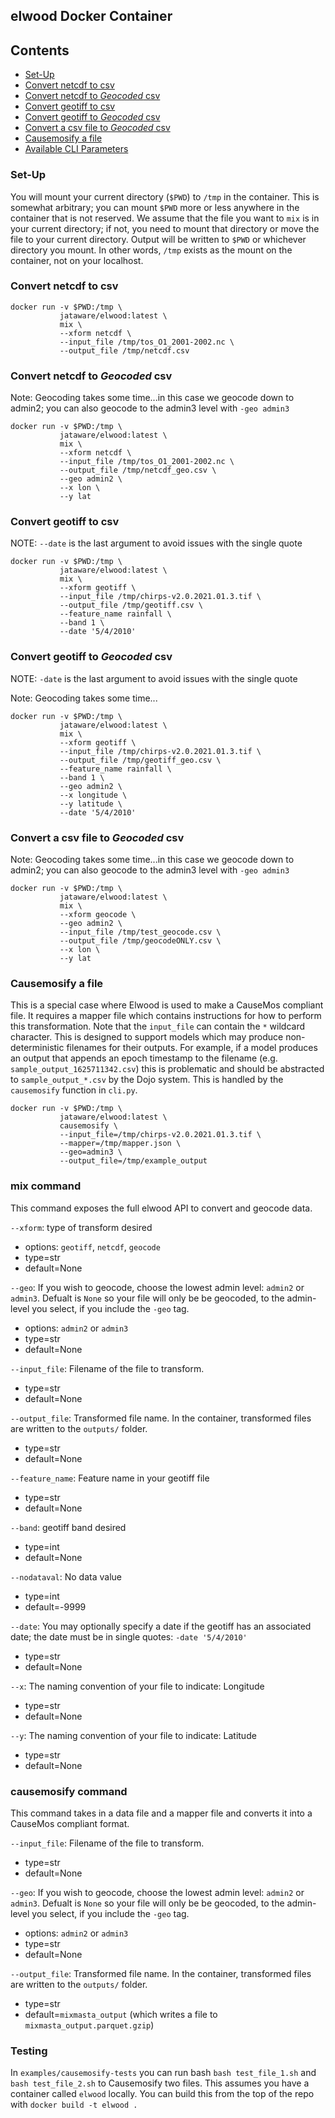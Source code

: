 ## elwood Docker Container

## Contents
- [Set-Up](#set-up)
- [Convert netcdf to csv](#convert-netcdf-to-csv)
- [Convert netcdf to *Geocoded* csv](#convert-netcdf-to-geocoded-csv)
- [Convert geotiff to csv](#convert-geotiff-to-csv)
- [Convert geotiff to *Geocoded* csv](#convert-geotiff-to-geocoded-csv)
- [Convert a csv file to *Geocoded* csv](#convert-a-csv-file-to-geocoded-csv)
- [Causemosify a file](#causemosify-a-file)
- [Available CLI Parameters](#available-cli-parameters)

### Set-Up

You will mount your current directory (`$PWD`) to `/tmp` in the container. This is somewhat arbitrary; you can mount `$PWD` more or less anywhere in the container that is not reserved. We assume that the file you want to `mix` is in your current directory; if not, you need to mount that directory or move the file to your current directory. Output will be written to `$PWD` or whichever directory you mount. In other words, `/tmp` exists as the mount on the container, not on your localhost.

### Convert netcdf to csv

```
docker run -v $PWD:/tmp \
           jataware/elwood:latest \
           mix \
           --xform netcdf \
           --input_file /tmp/tos_O1_2001-2002.nc \
           --output_file /tmp/netcdf.csv
```

### Convert netcdf to *Geocoded* csv

Note: Geocoding takes some time...in this case we geocode down to admin2; you can also geocode to the admin3 level with `-geo admin3`

```
docker run -v $PWD:/tmp \
           jataware/elwood:latest \
           mix \
           --xform netcdf \
           --input_file /tmp/tos_O1_2001-2002.nc \
           --output_file /tmp/netcdf_geo.csv \
           --geo admin2 \
           --x lon \
           --y lat
```


### Convert geotiff to csv

NOTE: `--date` is the last argument to avoid issues with the single quote

```
docker run -v $PWD:/tmp \
           jataware/elwood:latest \
           mix \
           --xform geotiff \
           --input_file /tmp/chirps-v2.0.2021.01.3.tif \
           --output_file /tmp/geotiff.csv \
           --feature_name rainfall \
           --band 1 \
           --date '5/4/2010'
```

### Convert geotiff to *Geocoded* csv

NOTE: `-date` is the last argument to avoid issues with the single quote

Note: Geocoding takes some time...

```
docker run -v $PWD:/tmp \
           jataware/elwood:latest \
           mix \
           --xform geotiff \
           --input_file /tmp/chirps-v2.0.2021.01.3.tif \
           --output_file /tmp/geotiff_geo.csv \
           --feature_name rainfall \
           --band 1 \
           --geo admin2 \
           --x longitude \
           --y latitude \
           --date '5/4/2010' 
```

### Convert a csv file to *Geocoded* csv

Note: Geocoding takes some time...in this case we geocode down to admin2; you can also geocode to the admin3 level with `-geo admin3`

```
docker run -v $PWD:/tmp \
           jataware/elwood:latest \
           mix \
           --xform geocode \
           --geo admin2 \
           --input_file /tmp/test_geocode.csv \
           --output_file /tmp/geocodeONLY.csv \
           --x lon \
           --y lat 
```

### Causemosify a file

This is a special case where Elwood is used to make a CauseMos compliant file. It requires a mapper file which contains instructions for how to perform this transformation. Note that the `input_file` can contain the `*` wildcard character. This is designed to support models which may produce non-deterministic filenames for their outputs. For example, if a model produces an output that appends an epoch timestamp to the filename (e.g. `sample_output_1625711342.csv`) this is problematic and should be abstracted to `sample_output_*.csv` by the Dojo system. This is handled by the `causemosify` function in `cli.py`.

```
docker run -v $PWD:/tmp \
           jataware/elwood:latest \
           causemosify \
           --input_file=/tmp/chirps-v2.0.2021.01.3.tif \
           --mapper=/tmp/mapper.json \
           --geo=admin3 \
           --output_file=/tmp/example_output
```

### mix command

This command exposes the full elwood API to convert and geocode data.

`--xform`: type of transform desired
  
  - options: `geotiff`, `netcdf`, `geocode` 
  - type=str
  - default=None

`--geo`: If you wish to geocode, choose the lowest admin level: `admin2` or `admin3`. Defualt is `None` so your file will only be be geocoded, to the admin-level you select, if you include the `-geo` tag.

  - options: `admin2` or `admin3`
  - type=str
  - default=None
 
`--input_file`: Filename of the file to transform. 

  - type=str
  - default=None
  
`--output_file`: Transformed file name. In the container, transformed files are written to the `outputs/` folder. 

  - type=str
  - default=None
  
`--feature_name`: Feature name in your geotiff file

  - type=str
  - default=None
 
`--band`: geotiff band desired

  - type=int
  - default=None
  
`--nodataval`: No data value

  - type=int
  - default=-9999
  
`--date`: You may optionally specify a date if the geotiff has an associated date; the date must be in single quotes: `-date '5/4/2010'`

  - type=str
  - default=None
  
`--x`: The naming convention of your file to indicate: Longitude

  - type=str
  - default=None
  
`--y`: The naming convention of your file to indicate: Latitude

  - type=str
  - default=None

### causemosify command

This command takes in a data file and a mapper file and converts it into a CauseMos compliant format.

`--input_file`: Filename of the file to transform. 

  - type=str
  - default=None

`--geo`: If you wish to geocode, choose the lowest admin level: `admin2` or `admin3`. Defualt is `None` so your file will only be be geocoded, to the admin-level you select, if you include the `-geo` tag.

  - options: `admin2` or `admin3`
  - type=str
  - default=None 
  
`--output_file`: Transformed file name. In the container, transformed files are written to the `outputs/` folder. 

  - type=str
  - default=`mixmasta_output` (which writes a file to `mixmasta_output.parquet.gzip`)

### Testing

In `examples/causemosify-tests` you can run bash `bash test_file_1.sh` and `bash test_file_2.sh` to Causemosify two files. This assumes you have a container called `elwood` locally. You can build this from the top of the repo with `docker build -t elwood .`